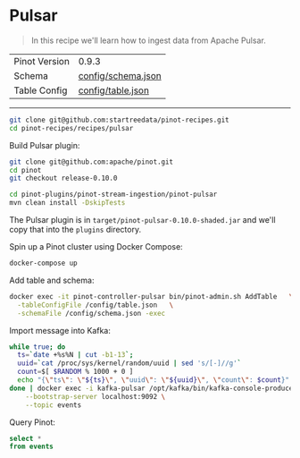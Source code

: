 # Pulsar

> In this recipe we'll learn how to ingest data from Apache Pulsar.

<table>
  <tr>
    <td>Pinot Version</td>
    <td>0.9.3</td>
  </tr>
  <tr>
    <td>Schema</td>
    <td><a href="config/schema.json">config/schema.json</a></td>
  </tr>
    <tr>
    <td>Table Config</td>
    <td><a href="config/table.json">config/table.json</a></td>
  </tr>
</table>



***

```bash
git clone git@github.com:startreedata/pinot-recipes.git
cd pinot-recipes/recipes/pulsar
```

Build Pulsar plugin:

```bash
git clone git@github.com:apache/pinot.git
cd pinot
git checkout release-0.10.0
```

```bash
cd pinot-plugins/pinot-stream-ingestion/pinot-pulsar
mvn clean install -DskipTests
```

The Pulsar plugin is in `target/pinot-pulsar-0.10.0-shaded.jar` and we'll copy that into the `plugins` directory.

Spin up a Pinot cluster using Docker Compose:

```bash
docker-compose up
```

Add table and schema:

```bash
docker exec -it pinot-controller-pulsar bin/pinot-admin.sh AddTable   \
  -tableConfigFile /config/table.json   \
  -schemaFile /config/schema.json -exec
```

Import message into Kafka:

```bash
while true; do
  ts=`date +%s%N | cut -b1-13`;
  uuid=`cat /proc/sys/kernel/random/uuid | sed 's/[-]//g'`
  count=$[ $RANDOM % 1000 + 0 ]
  echo "{\"ts\": \"${ts}\", \"uuid\": \"${uuid}\", \"count\": $count}"
done | docker exec -i kafka-pulsar /opt/kafka/bin/kafka-console-producer.sh \
    --bootstrap-server localhost:9092 \
    --topic events
```

Query Pinot:

```sql
select * 
from events
```
